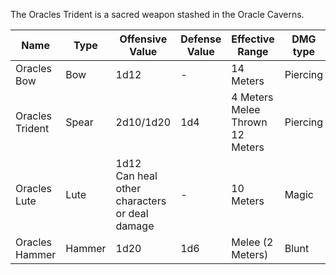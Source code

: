The Oracles Trident is a sacred weapon stashed in the Oracle Caverns.

| Name            | Type   | Offensive Value                                  | Defense Value | Effective Range                  | DMG type | Attacks Left |
| --------------- | ------ | ------------------------------------------------ | ------------- | -------------------------------- | -------- | ------------ |
| Oracles Bow     | Bow    | 1d12                                             | -             | 14 Meters                        | Piercing | 5            |
| Oracles Trident | Spear  | 2d10/1d20                                        | 1d4           | 4 Meters Melee  Thrown 12 Meters | Piercing | 5            |
| Oracles Lute    | Lute   | 1d12<br>Can heal other characters or deal damage | -             | 10 Meters                        | Magic    | 5            |
| Oracles Hammer  | Hammer | 1d20                                             | 1d6           | Melee (2 Meters)                 | Blunt    | 5            |


